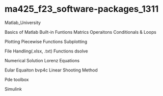 # ma425_f23_software-packages_1311
Matlab_University 

Basics of Matlab 
Built-in Funtions
Matrics Operaitons
Conditionals & Loops 

Plotting
Piecewise Functions
Subplotting

File Handling(.xlsx, .txt)
Functions 
dsolve

Numerical Solution
Lorenz Equations

Eular Equaiton
bvp4c
Linear Shooting Method

Pde toolbox

Simulink
